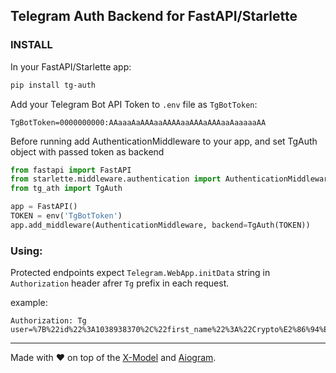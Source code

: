 ## Telegram Auth Backend for FastAPI/Starlette

### INSTALL

In your FastAPI/Starlette app:
```bash
pip install tg-auth
```

Add your Telegram Bot API Token to `.env` file as `TgBotToken`:
```dotenv
TgBotToken=0000000000:AAaaaAaAAAaaAAAAaaAAAaAAAaaAaaaaaAA
```

Before running add AuthenticationMiddleware to your app, and set TgAuth object with passed token as backend
```python
from fastapi import FastAPI
from starlette.middleware.authentication import AuthenticationMiddleware
from tg_ath import TgAuth

app = FastAPI()
TOKEN = env('TgBotToken')
app.add_middleware(AuthenticationMiddleware, backend=TgAuth(TOKEN))
```

### Using:
Protected endpoints expect `Telegram.WebApp.initData` string in `Authorization` header afrer `Tg` prefix in each request.

example:
```
Authorization: Tg user=%7B%22id%22%3A1038938370%2C%22first_name%22%3A%22Crypto%E2%86%94%EF%B8%8FFiat%22%2C%22last_name%22%3A%22%F0%9F%92%B5%F0%9F%92%B6%F0%9F%92%B3%22%2C%22username%22%3A%22ex212%22%2C%22language_code%22%3A%22en%22%2C%22allows_write_to_pm%22%3Atrue%7D&chat_instance=-6786124926491770465&chat_type=sender&auth_date=1729138692&hash=32e367eb6019007fdb2bd8f9a08628fb14ebc737df4a0dad3ecd2910b342f488 
```

---
Made with ❤ on top of the [X-Model](https://github.com/XyncNet/x-model) and [Aiogram](https://github.com/aiogram/aiogram).
